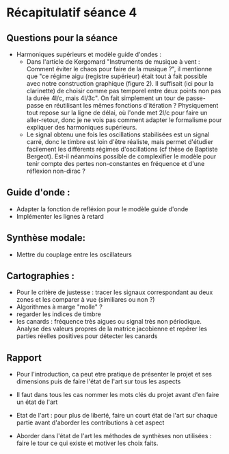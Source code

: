 # Récapitulatif séance 4

## Questions pour la séance

- Harmoniques supérieurs et modèle guide d'ondes :
  - Dans l'article de Kergomard "Instruments de musique à vent : Comment éviter le chaos pour faire de la musique ?", il mentionne que "ce régime aigu (registre supérieur) était tout à fait possible avec notre construction graphique (figure 2). Il suffisait (ici pour la clarinette) de choisir comme pas temporel entre deux points non pas la durée 4l/c, mais 4l/3c".
  On fait simplement un tour de passe-passe en réutilisant les mêmes fonctions d'itération ? Physiquement tout repose sur la ligne de délai, où l'onde met 2l/c pour faire un aller-retour, donc je ne vois pas comment adapter le formalisme pour expliquer des harmoniques supérieurs.
  - Le signal obtenu une fois les oscillations stabilisées est un signal carré, donc le timbre est loin d'être réaliste, mais permet d'étudier facilement les différents régimes d'oscillations (cf thèse de Baptiste Bergeot).
  Est-il néanmoins possible de complexifier le modèle pour tenir compte des pertes non-constantes en fréquence et d'une réflexion non-dirac ?


## Guide d'onde : 
- Adapter la fonction de refléxion pour le modèle guide d'onde
- Implémenter les lignes à retard

## Synthèse modale:
- Mettre du couplage entre les oscillateurs 


## Cartographies :
- Pour le critère de justesse : tracer les signaux correspondant au deux zones et les comparer à vue (similiares ou non ?) 
- Algorithmes à marge "molle" ? 
- regarder les indices de timbre
- les canards : fréquence très aigues ou signal très non périodique. Analyse des valeurs propres de la matrice jacobienne et repérer les parties réelles positives pour détecter les canards

## Rapport 
- Pour l'introduction, ca peut etre pratique de présenter le projet et ses dimensions puis de faire l'état de l'art sur tous les aspects 
- Il faut dans tous les cas nommer les mots clés du projet avant d'en faire un état de l'art

- Etat de l'art : pour plus de liberté, faire un court état de l'art sur chaque partie avant d'aborder les contributions à cet aspect
- Aborder dans l'état de l'art les méthodes de synthèses non utilisées : faire le tour ce qui existe et motiver les choix faits.
